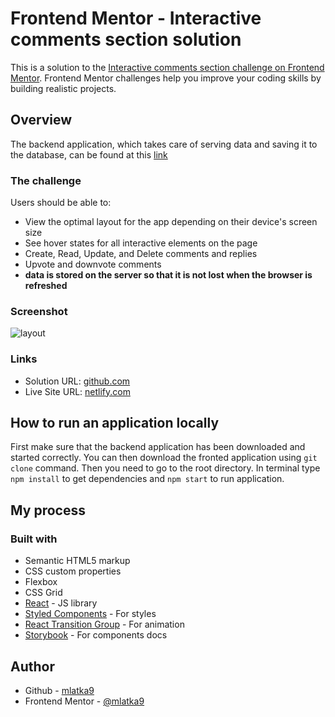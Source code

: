 # Frontend Mentor - Interactive comments section solution

This is a solution to the [Interactive comments section challenge on Frontend Mentor](https://www.frontendmentor.io/challenges/interactive-comments-section-iG1RugEG9). Frontend Mentor challenges help you improve your coding skills by building realistic projects. 


## Overview

The backend application, which takes care of serving data and saving it to the database, can be found at this [link](https://github.com/mlatka9/Interactive-comments-section-backend)

### The challenge

Users should be able to:

- View the optimal layout for the app depending on their device's screen size
- See hover states for all interactive elements on the page
- Create, Read, Update, and Delete comments and replies
- Upvote and downvote comments
- **data is stored on the server so that it is not lost when the browser is refreshed**

### Screenshot

![layout](https://user-images.githubusercontent.com/72691985/150648783-531cbb53-a264-470f-886e-989d65eb9346.PNG)

### Links

- Solution URL: [github.com](https://github.com/mlatka9/Interactive-comments-section)
- Live Site URL: [netlify.com](https://blissful-pasteur-16c55e.netlify.app/)

## How to run an application locally

First make sure that the backend application has been downloaded and started correctly. You can then download the fronted application using `git clone` command. Then you need to go to the root directory. In terminal type `npm install` to get dependencies and `npm start` to run application.

## My process

### Built with

- Semantic HTML5 markup
- CSS custom properties
- Flexbox
- CSS Grid
- [React](https://reactjs.org/) - JS library
- [Styled Components](https://styled-components.com/) - For styles
- [React Transition Group](https://reactcommunity.org/react-transition-group/) - For animation
- [Storybook](https://storybook.js.org/) - For components docs

## Author

- Github - [mlatka9](https://github.com/mlatka9)
- Frontend Mentor - [@mlatka9](https://www.frontendmentor.io/profile/mlatka9)
